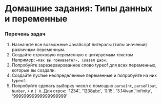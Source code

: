Домашние задания: Типы данных и переменные
==================================

### Перечень задач
1) Назначьте все возможные JavaScript литералы (типы значений)  различным переменным.
2) Создайте строковую переменную с цитируемым текстом.
Например: ``«Как вы поживаете?», Сказал Джои.``
3) Попробуйте зарезервированное слово typeof для всех переменных, которые вы создали.
4) Создайте пустые неопределенные переменные и попробуйте на них typeof.
5) Попробуйте сделать выборку чисел с помощью `parseInt`, `parseFloat`, `Number`, `+` и `| 0`. Для строк:  '1234', '1238abc', '0.15', '3.14ivan','Infinity', '99999999999999999999'
